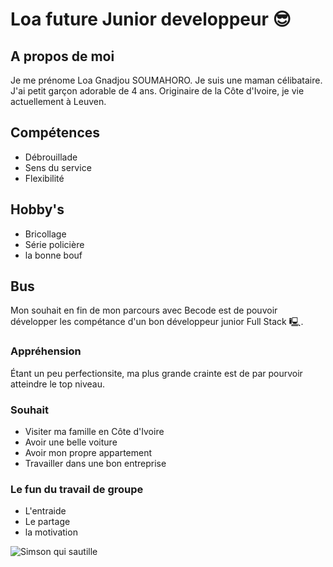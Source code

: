 # Loa future Junior developpeur 😎

## A propos de moi

Je me prénome Loa Gnadjou SOUMAHORO. Je suis une maman célibataire. J'ai petit garçon adorable de 4 ans. Originaire de la Côte d'Ivoire, je vie actuellement à Leuven.

## Compétences
+ Débrouillade
+ Sens du service
+ Flexibilité

## Hobby's
+ Bricollage
+ Série policière
+ la bonne bouf

## Bus
 Mon souhait en fin de mon parcours avec Becode est de pouvoir développer les compétance d'un bon développeur junior Full Stack 🖳.

### Appréhension
Étant un peu perfectionsite, ma plus grande crainte est de par pourvoir atteindre le top niveau.

### Souhait
+ Visiter ma famille en Côte d'Ivoire
+ Avoir une belle voiture
+ Avoir mon propre appartement
+ Travailler dans une bon entreprise



### Le fun du travail de groupe 
+ L'entraide
+ Le partage
+ la motivation 

![Simson qui sautille](https://user-images.githubusercontent.com/14011726/94132137-7d4fc100-fe7c-11ea-8512-69f90cb65e48.gif "Prendre la vie du bon coté et avancer")
